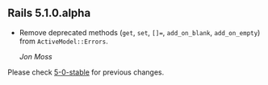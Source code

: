 ## Rails 5.1.0.alpha ##

*   Remove deprecated methods (`get`, `set`, `[]=`, `add_on_blank`, `add_on_empty`)
    from `ActiveModel::Errors`.

    *Jon Moss*

Please check [5-0-stable](https://github.com/rails/rails/blob/5-0-stable/activemodel/CHANGELOG.md) for previous changes.
